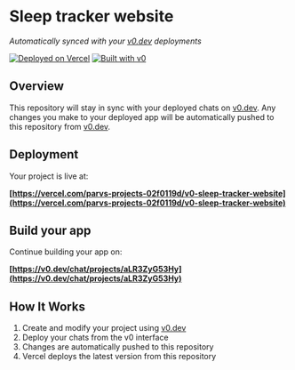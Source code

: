 # Sleep tracker website

*Automatically synced with your [v0.dev](https://v0.dev) deployments*

[![Deployed on Vercel](https://img.shields.io/badge/Deployed%20on-Vercel-black?style=for-the-badge&logo=vercel)](https://vercel.com/parvs-projects-02f0119d/v0-sleep-tracker-website)
[![Built with v0](https://img.shields.io/badge/Built%20with-v0.dev-black?style=for-the-badge)](https://v0.dev/chat/projects/aLR3ZyG53Hy)

## Overview

This repository will stay in sync with your deployed chats on [v0.dev](https://v0.dev).
Any changes you make to your deployed app will be automatically pushed to this repository from [v0.dev](https://v0.dev).

## Deployment

Your project is live at:

**[https://vercel.com/parvs-projects-02f0119d/v0-sleep-tracker-website](https://vercel.com/parvs-projects-02f0119d/v0-sleep-tracker-website)**

## Build your app

Continue building your app on:

**[https://v0.dev/chat/projects/aLR3ZyG53Hy](https://v0.dev/chat/projects/aLR3ZyG53Hy)**

## How It Works

1. Create and modify your project using [v0.dev](https://v0.dev)
2. Deploy your chats from the v0 interface
3. Changes are automatically pushed to this repository
4. Vercel deploys the latest version from this repository